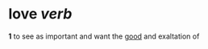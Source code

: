 # love *verb*
**1** to see as important and want the [good](https://github.com/scottstilson/good/) and exaltation of
